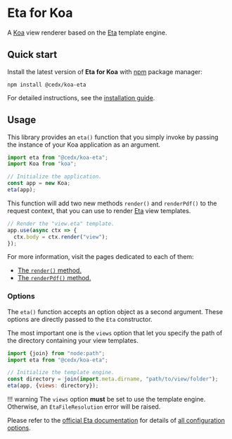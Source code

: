 # Eta for Koa
A [Koa](https://koajs.com) view renderer based on the [Eta](https://eta.js.org) template engine.
	
## Quick start
Install the latest version of **Eta for Koa** with [npm](https://www.npmjs.com) package manager:

```shell
npm install @cedx/koa-eta
```

For detailed instructions, see the [installation guide](installation.md).

## Usage
This library provides an `eta()` function that you simply invoke by passing the instance
of your Koa application as an argument.

```js
import eta from "@cedx/koa-eta";
import Koa from "koa";

// Initialize the application.
const app = new Koa;
eta(app);
```

This function will add two new methods `render()` and `renderPdf()` to the request context,
that you can use to render [Eta](https://eta.js.org) view templates.

```js
// Render the "view.eta" template.
app.use(async ctx => {
  ctx.body = ctx.render("view");
});
```

For more information, visit the pages dedicated to each of them:

- [The `render()` method.](usage/html.md)
- [The `renderPdf()` method.](usage/pdf.md)

### Options
The `eta()` function accepts an option object as a second argument.
These options are directly passed to the `Eta` constructor.

The most important one is the `views` option that let you specify the path of the directory containing your view templates.

```js
import {join} from "node:path";
import eta from "@cedx/koa-eta";

// Initialize the template engine.
const directory = join(import.meta.dirname, "path/to/view/folder");
eta(app, {views: directory});
```

!!! warning
    The `views` option **must** be set to use the template engine.  
    Otherwise, an `EtaFileResolution` error will be raised.

Please refer to the [official Eta documentation](https://eta.js.org) for details
of [all configuration options](https://eta.js.org/docs/api/configuration).
